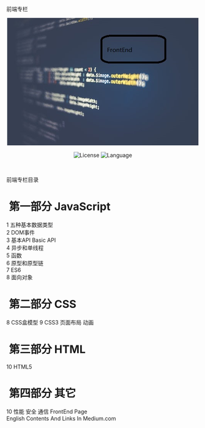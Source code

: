 前端专栏
 <div align="center">
 
 
 ![专栏封面](https://github.com/xubeng/FrontEnd/blob/master/专栏封面.jpg "专栏封面")


![License](https://img.shields.io/github/license/mashape/apistatus.svg "license")       ![Language](https://img.shields.io/github/languages/top/badges/shields.svg)

</div>
<br>

前端专栏目录
#  第一部分 JavaScript
1 五种基本数据类型<br>
2 DOM事件<br>
3 基本API Basic API <br>
4 异步和单线程 <br>
5 函数 <br>
6 原型和原型链 <br>
7 ES6 <br>
8 面向对象
#  第二部分 CSS
8 CSS盒模型
9 CSS3
页面布局
动画
#  第三部分 HTML
10 HTML5
#  第四部分 其它
10 性能
安全
通信
FrontEnd Page<br>
English Contents And Links In Medium.com

